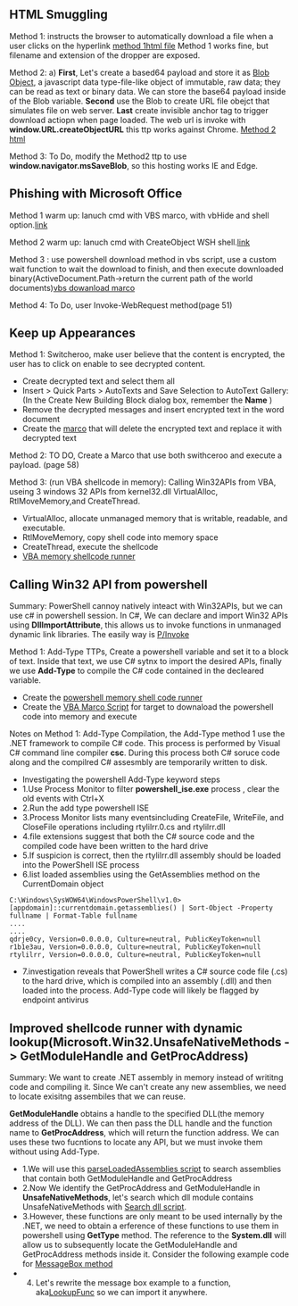 ## HTML Smuggling

Method 1: instructs the browser to automatically download a file when a user clicks on the hyperlink [method 1html file](/ClientSide/html) Method 1 works fine, but filename and extension of the dropper are exposed.

Method 2: a) **First**, Let's create a based64 payload and store it as [Blob Object](https://developer.mozilla.org/en-US/docs/Web/API/Blob), a javascript data type-file-like object of immutable, raw data; they can be read as text or binary data.  We can store the base64 payload inside of the Blob variable. **Second** use the Blob to create URL file obejct that simulates file on web server. **Last** create invisible anchor tag to trigger download actiopn when page loaded. The web url is invoke with **window.URL.createObjectURL** this ttp works against Chrome. [Method 2 html](/ClientSide/method2-html.html)

Method 3: To Do, modify the Method2 ttp to use **window.navigator.msSaveBlob**, so this hosting works IE and Edge.


## Phishing with Microsoft Office

Method 1 warm up: lanuch cmd with VBS marco, with vbHide and shell option.[link](/ClientSide/method1cmd.vbs)

Method 2 warm up: lanuch cmd with CreateObject WSH shell.[link](/ClientSide/method2cmd.vbs)

Method 3 : use powershell download method in vbs script, use a custom wait function to wait the download to finish, and then execute downloaded binary(ActiveDocument.Path->return the current path of the world documents)[vbs dowanload marco](/ClientSide/method3powershell.vbs)

Method 4: To Do, user Invoke-WebRequest method(page 51)


## Keep up Appearances

Method 1: Switcheroo, make user believe that the content is encrypted, the user has to click on enable to see decrypted content.
- Create decrypted text and select them all
- Insert > Quick Parts > AutoTexts and Save Selection to AutoText Gallery: (In the Create New Building Block dialog box, remember the **Name** )
- Remove the decrypted messages and insert encrypted text in the word document
- Create the [marco](/ClientSide/Switcheroo.vbs) that will delete the encrypted text and replace it with decrypted text

Method 2: TO DO, Create a Marco that use both swithceroo and execute a payload. (page 58)

Method 3: (run VBA shellcode in memory): Calling Win32APIs from VBA, useing 3 windows 32 APIs from kernel32.dll VirtualAlloc, RtlMoveMemory,and CreateThread.
- VirtualAlloc, allocate unmanaged memory that is writable, readable, and executable.
- RtlMoveMemory, copy shell code into memory space
- CreateThread, execute the shellcode
- [VBA memory shellcode runner](/ClientSide/method3vbamemoryshellcode.vbs)

## Calling Win32 API from powershell
Summary: PowerShell cannoy natively inteact with Win32APIs, but we can use c# in powershell session. In C#, We can declare and import Win32 APIs using **DllImportAttribute**, this allows us to invoke functions in unmanaged dynamic link libraries. The easily way is [P/Invoke](www.pinvoke.net)

Method 1: Add-Type TTPs, Create a powershell variable and set it to a block of text. Inside that text, we use C# sytnx to import the desired APIs, finally we use **Add-Type** to compile the C# code contained in the decleared variable.
- Create the [powershell memory shell code runner](/ClientSide/memoryShellCodeRunner.ps1)
- Create the [VBA Marco Script](/ClientSide/powershellmemorydownloadCradle.vbs) for target to downaload the powershell code into memory and execute

Notes on Method 1: Add-Type Compilation, the Add-Type method 1 use the .NET framework to compile C# code. This process is performed by Visual C# command line compiler **csc**. During this process both C# soruce code along and the compilred C# assesmbly are temporarily written to disk.
- Investigating the powershell Add-Type keyword steps
- 1.Use Process Monitor to filter **powershell_ise.exe** process , clear the old events with Ctrl+X
- 2.Run the add type powershell ISE
- 3.Process Monitor lists many eventsincluding CreateFile, WriteFile, and CloseFile operations including rtylilrr.0.cs and rtylilrr.dll
- 4.file extensions suggest that both the C# source code and the compiled code have been written to the hard drive
- 5.If suspicion is correct, then the rtylilrr.dll assembly should be loaded into the PowerShell ISE process
- 6.list loaded assemblies using the GetAssemblies method on the CurrentDomain object
```
C:\Windows\SysWOW64\WindowsPowerShell\v1.0> [appdomain]::currentdomain.getassemblies() | Sort-Object -Property fullname | Format-Table fullname
....
....
qdrje0cy, Version=0.0.0.0, Culture=neutral, PublicKeyToken=null
r1b1e3au, Version=0.0.0.0, Culture=neutral, PublicKeyToken=null
rtylilrr, Version=0.0.0.0, Culture=neutral, PublicKeyToken=null
```
- 7.investigation reveals that PowerShell writes a C# source code file (.cs) to the hard drive, which is compiled into an assembly (.dll) and then loaded into the process. Add-Type code will likely be flagged by endpoint antivirus

## Improved shellcode runner with dynamic lookup(Microsoft.Win32.UnsafeNativeMethods -> GetModuleHandle and GetProcAddress)
Summary: We want to create .NET assembly in memory instead of writitng code and compiling it. Since We can't create any new assemblies, we need to locate exisitng assembiles that we can reuse. 

**GetModuleHandle** obtains a handle to the specified DLL(the memory address of the DLL). We can then pass the DLL handle and the function name to **GetProcAddress**, which will return the function address. We can uses these two fucntions to locate any API, but we must invoke them without using Add-Type.
- 1.We will use this [parseLoadedAssemblies script](/ClientSide/parseLoadedAssemblies.ps1) to search assemblies that contain both GetModuleHandle and GetProcAddress
- 2.Now We identify the GetProcAddress and GetModuleHandle in **UnsafeNativeMethods**, let's search which dll module contains UnsafeNativeMethods with [Search dll script](/ClientSide/IdentifyAssemblies.ps1).
- 3.However, these functions are only meant to be used internally by the .NET, we need to obtain a erference of these functions to use them in powershell using **GetType** method. The reference to the **System.dll** will allow us to subsequently locate the GetModuleHandle and GetProcAddress methods inside it. Consider the following example code for [MessageBox method](/ClientSide/messageBoxFullMemoryExample.ps1)
- 4. Let's rewrite the message box example to a function, aka[LookupFunc](/ClientSide/LookupFunc.ps1) so we can import it anywhere.
